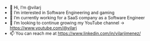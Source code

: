 - 👋 Hi, I’m @vilarj
- 👀 I’m interested in Software Engineering and gaming
- 🌱 I’m currently working for a SaaS company as a Software Engineer
- 💞️ I’m looking to continue growing my YouTube channel -> https://www.youtube.com/@vilarj
- 📫 You can reach me at https://www.linkedin.com/in/vilarjimenez/

<!---
vilarj/vilarj is a ✨ special ✨ repository because its `README.md` (this file) appears on your GitHub profile.
You can click the Preview link to take a look at your changes.
--->
